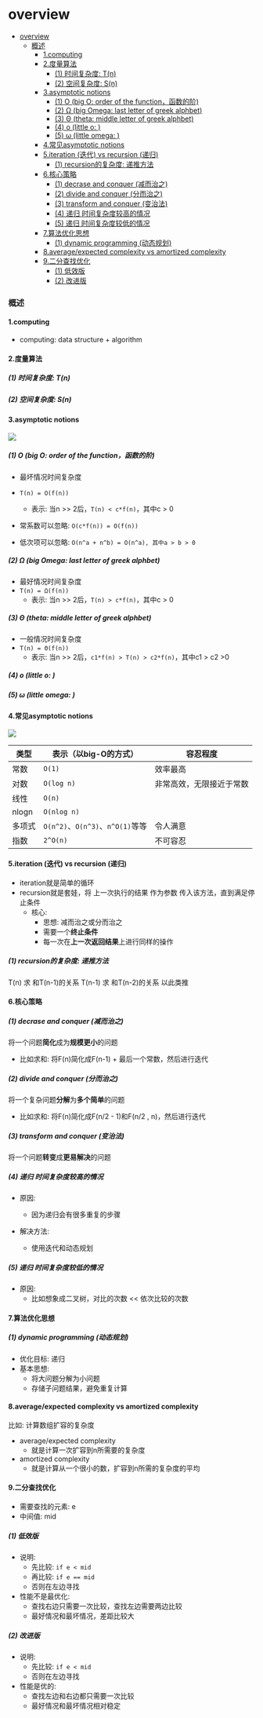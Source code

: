 # overview


<!-- @import "[TOC]" {cmd="toc" depthFrom=1 depthTo=6 orderedList=false} -->

<!-- code_chunk_output -->

- [overview](#overview)
    - [概述](#概述)
      - [1.computing](#1computing)
      - [2.度量算法](#2度量算法)
        - [(1) 时间复杂度: T(n)](#1-时间复杂度-tn)
        - [(2) 空间复杂度: S(n)](#2-空间复杂度-sn)
      - [3.asymptotic notions](#3asymptotic-notions)
        - [(1) O (big O: order of the function，函数的阶)](#1-o-big-o-order-of-the-function函数的阶)
        - [(2) Ω (big Omega: last letter of greek alphbet)](#2-ω-big-omega-last-letter-of-greek-alphbet)
        - [(3) Θ (theta: middle letter of greek alphbet)](#3-θ-theta-middle-letter-of-greek-alphbet)
        - [(4) o (little o: )](#4-o-little-o-)
        - [(5) ω (little omega: )](#5-ω-little-omega-)
      - [4.常见asymptotic notions](#4常见asymptotic-notions)
      - [5.iteration (迭代) vs recursion (递归)](#5iteration-迭代-vs-recursion-递归)
        - [(1) recursion的复杂度: 递推方法](#1-recursion的复杂度-递推方法)
      - [6.核心策略](#6核心策略)
        - [(1) decrase and conquer (减而治之)](#1-decrase-and-conquer-减而治之)
        - [(2) divide and conquer (分而治之)](#2-divide-and-conquer-分而治之)
        - [(3) transform and conquer (变治法)](#3-transform-and-conquer-变治法)
        - [(4) 递归 时间复杂度较高的情况](#4-递归-时间复杂度较高的情况)
        - [(5) 递归 时间复杂度较低的情况](#5-递归-时间复杂度较低的情况)
      - [7.算法优化思想](#7算法优化思想)
        - [(1) dynamic programming (动态规划)](#1-dynamic-programming-动态规划)
      - [8.average/expected complexity vs amortized complexity](#8averageexpected-complexity-vs-amortized-complexity)
      - [9.二分查找优化](#9二分查找优化)
        - [(1) 低效版](#1-低效版)
        - [(2) 改进版](#2-改进版)

<!-- /code_chunk_output -->


### 概述

#### 1.computing

* computing: data structure + algorithm

#### 2.度量算法

##### (1) 时间复杂度: T(n)

##### (2) 空间复杂度: S(n)

#### 3.asymptotic notions

![](./imgs/overview_01.png)

##### (1) O (big O: order of the function，函数的阶)
* 最坏情况时间复杂度
* `T(n) = O(f(n))`
    * 表示: 当n >> 2后，`T(n) < c*f(n)`，其中c > 0

* 常系数可以忽略: `O(c*f(n)) = O(f(n))`
* 低次项可以忽略: `O(n^a + n^b) = O(n^a), 其中a > b > 0`


##### (2) Ω (big Omega: last letter of greek alphbet)
* 最好情况时间复杂度
* `T(n) = Ω(f(n))`
    * 表示: 当n >> 2后，`T(n) > c*f(n)`，其中c > 0

##### (3) Θ (theta: middle letter of greek alphbet)

* 一般情况时间复杂度
* `T(n) = Θ(f(n))`
    * 表示: 当n >> 2后，`c1*f(n) > T(n) > c2*f(n)`，其中c1 > c2 >0


##### (4) o (little o: )

##### (5) ω (little omega: )

#### 4.常见asymptotic notions

![](./imgs/overview_02.png)

|类型|表示（以big-O的方式）|容忍程度|
|-|-|-|
|常数|`O(1)`|效率最高|
|对数|`O(log n)`|非常高效，无限接近于常数|
|线性|`O(n)`||
|nlogn|`O(nlog n)`||
|多项式|`O(n^2)`、`O(n^3)`、`n^O(1)`等等|令人满意|
|指数|`2^O(n)`|不可容忍|

#### 5.iteration (迭代) vs recursion (递归)

* iteration就是简单的循环
* recursion就是套娃，将 上一次执行的结果 作为参数 传入该方法，直到满足停止条件
  * 核心: 
    * 思想: 减而治之或分而治之
    * 需要一个**终止条件**
    * 每一次在**上一次返回结果**上进行同样的操作

##### (1) recursion的复杂度: 递推方法
T(n) 求 和T(n-1)的关系
T(n-1) 求 和T(n-2)的关系
以此类推 

#### 6.核心策略

##### (1) decrase and conquer (减而治之)
将一个问题**简化**成为**规模更小**的问题
* 比如求和: 将F(n)简化成F(n-1) + 最后一个常数，然后进行迭代

##### (2) divide and conquer (分而治之)
将一个复杂问题**分解**为**多个简单**的问题
* 比如求和: 将F(n)简化成F(n/2 - 1)和F(n/2 , n)，然后进行迭代

##### (3) transform and conquer (变治法)
将一个问题**转变**成**更易解决**的问题

##### (4) 递归 时间复杂度较高的情况

* 原因:
  * 因为递归会有很多重复的步骤

* 解决方法:
  * 使用迭代和动态规划

##### (5) 递归 时间复杂度较低的情况

* 原因:
  * 比如想象成二叉树，对比的次数 << 依次比较的次数

#### 7.算法优化思想

##### (1) dynamic programming (动态规划)

* 优化目标: 递归
* 基本思想:
  * 将大问题分解为小问题
  * 存储子问题结果，避免重复计算

#### 8.average/expected complexity vs amortized complexity

比如: 计算数组扩容的复杂度

* average/expected complexity
  * 就是计算一次扩容到n所需要的复杂度
* amortized complexity
  * 就是计算从一个很小的数，扩容到n所需的复杂度的平均

#### 9.二分查找优化
* 需要查找的元素: e
* 中间值: mid

##### (1) 低效版
* 说明:
  * 先比较: `if e < mid`
  * 再比较: `if e == mid`
  * 否则在左边寻找
* 性能不是最优化:
  * 查找右边只需要一次比较，查找左边需要两边比较
  * 最好情况和最坏情况，差距比较大

##### (2) 改进版

* 说明:
  * 先比较: `if e < mid`
  * 否则在左边寻找
* 性能是优的:
  * 查找左边和右边都只需要一次比较
  * 最好情况和最坏情况相对稳定